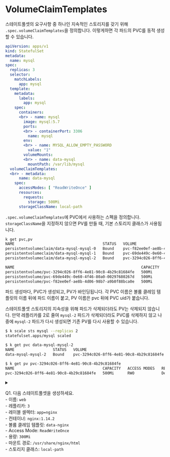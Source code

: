 # VolumeClaimTemplates

스테이트풀셋의 요구사항 중 하나인 지속적인 스토리지를 갖기 위해 `.spec.volumeClaimTemplates`을 정의합니다. 이렇게하면 각 파드의 PVC를 동적 생성할 수 있습니다.

```yaml
apiVersion: apps/v1
kind: StatefulSet
metadata:
  name: mysql
spec:
  replicas: 3
  selector:
    matchLabels:
      app: mysql
  template:
    metadata:
      labels:
        app: mysql
    spec:
      containers:
      <br> - name: mysql
        image: mysql:5.7
        ports:
        <br> - containerPort: 3306
          name: mysql
        env:
        <br> - name: MYSQL_ALLOW_EMPTY_PASSWORD
          value: "1"
        volumeMounts:
        <br> - name: data-mysql
          mountPath: /var/lib/mysql
  volumeClaimTemplates:
  <br> - metadata:
      name: data-mysql
    spec:
      accessModes: [ "ReadWriteOnce" ]
      resources:
        requests:
          storage: 500Mi
      storageClassName: local-path
```

`.spec.volumeClaimTemplates`에 PVC에서 사용하는 스펙을 정의합니다. `storageClassName`을 지정하지 않으면 PV를 만들 때, 기본 스토리지 클래스가 사용됩니다.

```sh
k get pvc,pv
NAME                                       STATUS   VOLUME                                     CAPACITY   ACCESS MODES   STORAGECLASS   AGE
persistentvolumeclaim/data-mysql-mysql-0   Bound    pvc-f82ee0ef-ae8b-4d06-98b7-a9b0f88bca0e   500Mi      RWO            local-path     55s
persistentvolumeclaim/data-mysql-mysql-1   Bound    pvc-69de449c-0e60-4f46-80a0-00297680267d   500Mi      RWO            local-path     49s
persistentvolumeclaim/data-mysql-mysql-2   Bound    pvc-3294c026-8ff6-4e81-90c8-4b29c81684fe   500Mi      RWO            local-path     43s

NAME                                                        CAPACITY   ACCESS MODES   RECLAIM POLICY   STATUS   CLAIM                        STORAGECLASS   REASON   AGE
persistentvolume/pvc-3294c026-8ff6-4e81-90c8-4b29c81684fe   500Mi      RWO            Delete           Bound    default/data-mysql-mysql-2   local-path              80s
persistentvolume/pvc-69de449c-0e60-4f46-80a0-00297680267d   500Mi      RWO            Delete           Bound    default/data-mysql-mysql-1   local-path              87s
persistentvolume/pvc-f82ee0ef-ae8b-4d06-98b7-a9b0f88bca0e   500Mi      RWO            Delete           Bound    default/data-mysql-mysql-0   local-path
```

파드 생성마다, PVC가 생성되고, PV가 바인딩됩니다. 각 PVC 이름은 볼륨 클레임 템플릿의 이름 뒤에 파드 이름이 붙고, PV 이름은 pvc 뒤에 PVC uid가 붙습니다.

스테이트풀셋 스토리지의 지속성을 위해 파드가 삭제되더라도 PV는 삭제되지 않습니다. 만약 레플리카를 2로 줄여 `mysql-2` 파드가 삭제되더라도 PVC를 삭제하지 않고 나중에 `mysql-2` 파드가 다시 생성되면 기존 PV를 다시 사용할 수 있습니다.

```sh
$ k scale sts mysql --replicas 2
statefulset.apps/mysql scaled

$ k get pvc data-mysql-mysql-2
NAME                 STATUS   VOLUME                                     CAPACITY   ACCESS MODES   STORAGECLASS   AGE
data-mysql-mysql-2   Bound    pvc-3294c026-8ff6-4e81-90c8-4b29c81684fe   500Mi      RWO            local-path     5m47s

$ k get pv pvc-3294c026-8ff6-4e81-90c8-4b29c81684fe
NAME                                       CAPACITY   ACCESS MODES   RECLAIM POLICY   STATUS   CLAIM                        STORAGECLASS   REASON   AGE
pvc-3294c026-8ff6-4e81-90c8-4b29c81684fe   500Mi      RWO            Delete           Bound    default/data-mysql-mysql-2   local-path              5m57s
```

<details>
<summary>

Q1. 다음 스테이트풀셋을 생성하세요.
<br> - 이름: `web`
<br> - 레플리카: `3`
<br> - 레이블 셀렉터: `app=nginx`
<br> - 컨테이너: `nginx:1.14.2`
<br> - 볼륨 클레임 템플릿: `data-nginx`
<br> - Access Mode: `ReadWriteOnce`
<br> - 용량: `300Mi`
<br> - 마운트 경로: `/usr/share/nginx/html`
<br> - 스토리지 클래스: `local-path`
</summary>

```yaml
apiVersion: apps/v1
kind: StatefulSet
metadata:
  name: web
spec:
  replicas: 3
  selector:
    matchLabels:
      app: nginx
  template:
    metadata:
      labels:
        app: nginx
    spec:
      containers:
      - name: nginx
        image: nginx:1.14.2
        volumeMounts:
        - name: data-nginx
          mountPath: /usr/share/nginx/html
  volumeClaimTemplates:
  <br> - metadata:
      name: data-nginx
    spec:
      accessModes: [ "ReadWriteOnce" ]
      resources:
        requests:
          storage: 300Mi
      storageClassName: local-path
```

</details>

